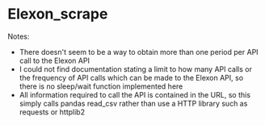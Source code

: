 # Elexon_scrape

Notes: 
- There doesn't seem to be a way to obtain more than one period per API call to the Elexon API
- I could not find documentation stating a limit to how many API calls or the frequency of API calls which can be made to the Elexon API, so there is no sleep/wait function implemented here
- All information required to call the API is contained in the URL, so this simply calls pandas read_csv rather than use a HTTP library such as requests or httplib2
